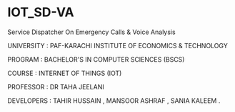 # IOT_SD-VA
Service Dispatcher On Emergency Calls &amp; Voice Analysis

UNIVERSITY : 
PAF-KARACHI INSTITUTE OF ECONOMICS & TECHNOLOGY 

PROGRAM : 
BACHELOR'S IN COMPUTER SCIENCES (BSCS)

COURSE : 
INTERNET OF THINGS (IOT)

PROFESSOR : 
DR TAHA JEELANI 

DEVELOPERS : 
TAHIR HUSSAIN , 
MANSOOR ASHRAF , 
SANIA KALEEM .
